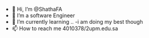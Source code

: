- 👋 Hi, I’m @ShathaFA
- 👀 I’m a software Engineer
- 🌱 I’m currently learning ..
-i am doing my best though 
- 📫 How to reach me 4010378/2upm.edu.sa

<!---
ShathaFA/ShathaFA is a ✨ special ✨ repository because its `README.md` (this file) appears on your GitHub profile.
You can click the Preview link to take a look at your changes.
--->

